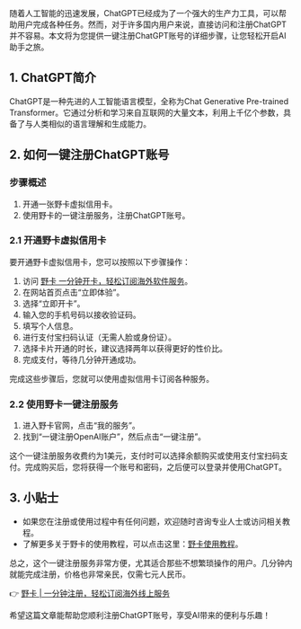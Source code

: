 随着人工智能的迅速发展，ChatGPT已经成为了一个强大的生产力工具，可以帮助用户完成各种任务。然而，对于许多国内用户来说，直接访问和注册ChatGPT并不容易。本文将为您提供一键注册ChatGPT账号的详细步骤，让您轻松开启AI助手之旅。

## 1. ChatGPT简介

ChatGPT是一种先进的人工智能语言模型，全称为Chat Generative Pre-trained Transformer。它通过分析和学习来自互联网的大量文本，利用上千亿个参数，具备了与人类相似的语言理解和生成能力。

## 2. 如何一键注册ChatGPT账号

### 步骤概述

1. 开通一张野卡虚拟信用卡。
2. 使用野卡的一键注册服务，注册ChatGPT账号。

### 2.1 开通野卡虚拟信用卡

要开通野卡虚拟信用卡，您可以按照以下步骤操作：

1. 访问 [野卡 一分钟开卡，轻松订阅海外软件服务](https://bit.ly/bewildcard)。
2. 在网站首页点击“立即体验”。
3. 选择“立即开卡”。
4. 输入您的手机号码以接收验证码。
5. 填写个人信息。
6. 进行支付宝扫码认证（无需人脸或身份证）。
7. 选择卡片开通的时长，建议选择两年以获得更好的性价比。
8. 完成支付，等待几分钟开通成功。

完成这些步骤后，您就可以使用虚拟信用卡订阅各种服务。

### 2.2 使用野卡一键注册服务

1. 进入野卡官网，点击“我的服务”。
2. 找到“一键注册OpenAI账户”，然后点击“一键注册”。

这个一键注册服务收费约为1美元，支付时可以选择余额购买或使用支付宝扫码支付。完成购买后，您将获得一个账号和密码，之后便可以登录并使用ChatGPT。

## 3. 小贴士

- 如果您在注册或使用过程中有任何问题，欢迎随时咨询专业人士或访问相关教程。
- 了解更多关于野卡的使用教程，可以点击这里：[野卡使用教程](https://bit.ly/bewildcard)。

总之，这个一键注册服务非常方便，尤其适合那些不想繁琐操作的用户。几分钟内就能完成注册，价格也非常亲民，仅需七元人民币。

👉 [野卡 | 一分钟注册，轻松订阅海外线上服务](https://bit.ly/bewildcard)

希望这篇文章能帮助您顺利注册ChatGPT账号，享受AI带来的便利与乐趣！